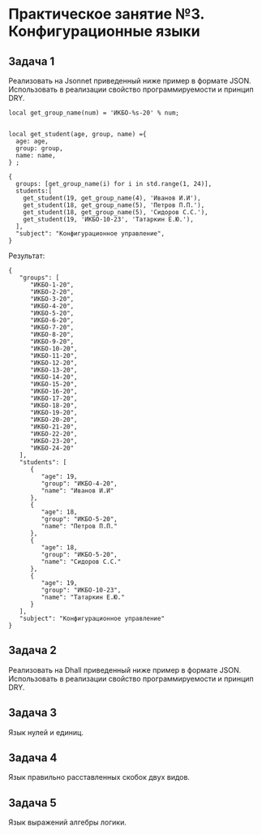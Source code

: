 # Практическое занятие №3. Конфигурационные языки

## Задача 1
Реализовать на Jsonnet приведенный ниже пример в формате JSON. Использовать в реализации свойство программируемости и принцип DRY.

```
local get_group_name(num) = 'ИКБО-%s-20' % num;


local get_student(age, group, name) ={
  age: age,
  group: group,
  name: name,
} ;

{
  groups: [get_group_name(i) for i in std.range(1, 24)],
  students:[
    get_student(19, get_group_name(4), 'Иванов И.И'),
    get_student(18, get_group_name(5), 'Петров П.П.'),
    get_student(18, get_group_name(5), 'Сидоров С.С.'),
    get_student(19, 'ИКБО-10-23', 'Татаркин Е.Ю.'),
  ],
  "subject": "Конфигурационное управление",
}
```

Результат:

```
{
   "groups": [
      "ИКБО-1-20",
      "ИКБО-2-20",
      "ИКБО-3-20",
      "ИКБО-4-20",
      "ИКБО-5-20",
      "ИКБО-6-20",
      "ИКБО-7-20",
      "ИКБО-8-20",
      "ИКБО-9-20",
      "ИКБО-10-20",
      "ИКБО-11-20",
      "ИКБО-12-20",
      "ИКБО-13-20",
      "ИКБО-14-20",
      "ИКБО-15-20",
      "ИКБО-16-20",
      "ИКБО-17-20",
      "ИКБО-18-20",
      "ИКБО-19-20",
      "ИКБО-20-20",
      "ИКБО-21-20",
      "ИКБО-22-20",
      "ИКБО-23-20",
      "ИКБО-24-20"
   ],
   "students": [
      {
         "age": 19,
         "group": "ИКБО-4-20",
         "name": "Иванов И.И"
      },
      {
         "age": 18,
         "group": "ИКБО-5-20",
         "name": "Петров П.П."
      },
      {
         "age": 18,
         "group": "ИКБО-5-20",
         "name": "Сидоров С.С."
      },
      {
         "age": 19,
         "group": "ИКБО-10-23",
         "name": "Татаркин Е.Ю."
      }
   ],
   "subject": "Конфигурационное управление"
}

```

## Задача 2
Реализовать на Dhall приведенный ниже пример в формате JSON. Использовать в реализации свойство программируемости и принцип DRY.

## Задача 3
Язык нулей и единиц.

## Задача 4
Язык правильно расставленных скобок двух видов.

## Задача 5
Язык выражений алгебры логики.

